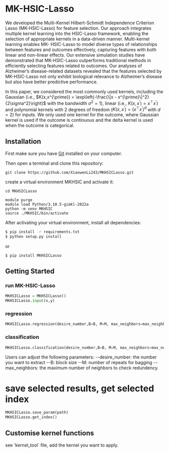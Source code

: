 # MK-HSIC-Lasso

We developed the Multi-Kernel Hilbert-Schmidt Independence Criterion Lasso (MK-HSIC-Lasso)
for feature selection. Our approach integrates multiple kernel learning into the HSIC-Lasso framework,
enabling the selection of appropriate kernels in a data-driven manner. Multi-kernel learning enables MK-
HSIC-Lasso to model diverse types of relationships between features and outcomes effectively, capturing
features with both linear and non-linear effects. Our extensive simulation studies have demonstrated that
MK-HSIC-Lasso outperforms traditional methods in efficiently selecting features related to outcomes. Our
analyses of Alzheimer’s disease-related datasets revealed that the features selected by MK-HSIC-Lasso not
only exhibit biological relevance to Alzheimer’s disease but also have better predictive performance.

In this paper, we considered the most commonly used kernels, including the Gaussian (i.e., $K(x,x^{\prime}) = \exp\left(-\frac{\|x - x^{\prime}\|^2}{2\sigma^2}\right)$ with the bandwidth $\sigma^2 = 1$), linear (i.e., $K(x,x^{\prime}) = x^\top x^{\prime}$) and polynomial kernels with 2 degrees of freedom ($K(x,x^{\prime}) = (x^\top x^{\prime})^d$ with $d=2$) for inputs. We only used one kernel for the outcome, where Gaussian kernel is used if the outcome is continuous and the delta kernel is used when the outcome is categorical. 


## Installation


First make sure you have [Git](https://git-scm.com/downloads) installed on your computer.

Then open a terminal and clone this repository:

```
git clone https://github.com/XiaowenLi243/MKHSICLasso.git
```

create a virtual environment MKHSIC and activate it:

```
cd MKHSICLasso

module purge
module load Python/3.10.5-gimkl-2022a
python -m venv MKHSIC 
source ./MKHSIC/bin/activate

```
After activating your virtual environment, install all dependencies:

```sh
$ pip install -r requirements.txt
$ python setup.py install
```

or  

```sh
$ pip install MKHSICLasso
```


## Getting Started

### run MK-HSIC-Lasso 

```py
MKHSICLasso = MKHSICLasso()
MKHSICLasso.input(x,y)
```

### regression 
``` py
MKHSICLasso.regression(desire_number,B=B, M=M, max_neighbors=max_neighbors)
```

### classification

```py
MKHSICLasso.classification(desire_number,B=B, M=M, max_neighbors=max_neighbors)
```

Users can adjust the following parameters: 
--desire_number: the number you want to extract
--B: block size
--M: number of repeats for bagging
--max_neighbors: the maximum number of neighbors to check redundency.


# save selected results, get selected index 

```py
MKHSICLasso.save_param(path)
MKHSICLasso.get_index() 
```

## Customise kernel functions

see 'kernel_tool` file, add the kernel you want to apply.

